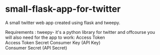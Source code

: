 # small-flask-app-for-twitter
A small twitter web app created using flask and tweepy.

Requirements :
tweepy- it's a python library for twitter
and offcourse you will also need for the app to work:
Access Token	
Access Token Secret	
Consumer Key (API Key)	
Consumer Secret (API Secret)	
